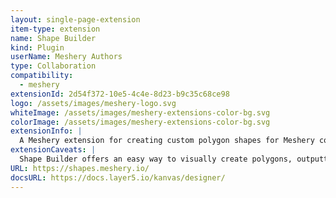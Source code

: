 ```yaml
---
layout: single-page-extension
item-type: extension
name: Shape Builder
kind: Plugin
userName: Meshery Authors
type: Collaboration
compatibility: 
  - meshery
extensionId: 2d54f372-10e5-4c4e-8d23-b9c35c68ce98
logo: /assets/images/meshery-logo.svg
whiteImage: /assets/images/meshery-extensions-color-bg.svg
colorImage: /assets/images/meshery-extensions-color-bg.svg
extensionInfo: |
  A Meshery extension for creating custom polygon shapes for Meshery components
extensionCaveats: |
  Shape Builder offers an easy way to visually create polygons, outputting the format necessary for Kanvas to recognize and render your custom polygon shape. As a best practice, users are encouraged to select an existing or create a custom shape for their components to best visually signify the function of their component.
URL: https://shapes.meshery.io/
docsURL: https://docs.layer5.io/kanvas/designer/
---
```



